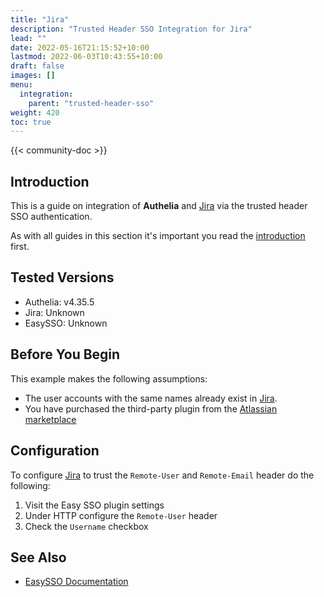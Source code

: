 ```yaml
---
title: "Jira"
description: "Trusted Header SSO Integration for Jira"
lead: ""
date: 2022-05-16T21:15:52+10:00
lastmod: 2022-06-03T10:43:55+10:00
draft: false
images: []
menu:
  integration:
    parent: "trusted-header-sso"
weight: 420
toc: true
---
```


{{< community-doc >}}

## Introduction

This is a guide on integration of __Authelia__ and [Jira] via the trusted header SSO authentication.

As with all guides in this section it's important you read the [introduction](../introduction.md) first.

## Tested Versions

* Authelia: v4.35.5
* Jira: Unknown
* EasySSO: Unknown

## Before You Begin

This example makes the following assumptions:

* The user accounts with the same names already exist in [Jira].
* You have purchased the third-party plugin from the [Atlassian marketplace](https://marketplace.atlassian.com/apps/1212581/easy-sso-jira-kerberos-ntlm-saml?hosting=server&tab=overview)

## Configuration

To configure [Jira] to trust the `Remote-User` and `Remote-Email` header do the following:

1. Visit the Easy SSO plugin settings
2. Under HTTP configure the `Remote-User` header
3. Check the `Username` checkbox

## See Also

* [EasySSO Documentation](https://techtime.co.nz/display/TECHTIME/EasySSO#documentation-area)

[Jira]: https://www.atlassian.com/software/jira
